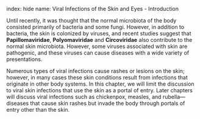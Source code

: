 index: hide
name: Viral Infections of the Skin and Eyes - Introduction

Until recently, it was thought that the normal microbiota of the body consisted primarily of bacteria and some fungi. However, in addition to bacteria, the skin is colonized by viruses, and recent studies suggest that  **Papillomaviridae**,  **Polyomaviridae** and  **Circoviridae** also contribute to the normal skin microbiota. However, some viruses associated with skin are pathogenic, and these viruses can cause diseases with a wide variety of presentations.

Numerous types of viral infections cause rashes or lesions on the skin; however, in many cases these skin conditions result from infections that originate in other body systems. In this chapter, we will limit the discussion to viral skin infections that use the skin as a portal of entry. Later chapters will discuss viral infections such as chickenpox, measles, and rubella—diseases that cause skin rashes but invade the body through portals of entry other than the skin.
